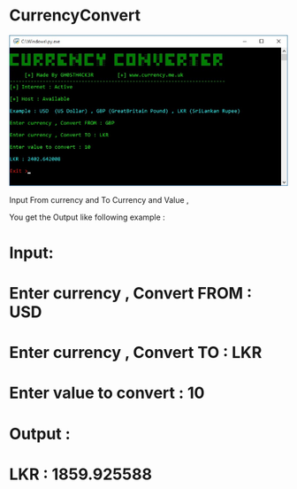 # CurrencyConvert


![Screenshot](https://github.com/GH0STH4CKER/CurrencyConvert/blob/master/currencyconvertSS.jpeg?raw=true)

Input From currency and To Currency and Value , 

You get the Output like following example :

# Input:

# Enter currency , Convert FROM : USD
# Enter currency , Convert TO : LKR
# Enter value to convert : 10

# Output :

# LKR : 1859.925588
